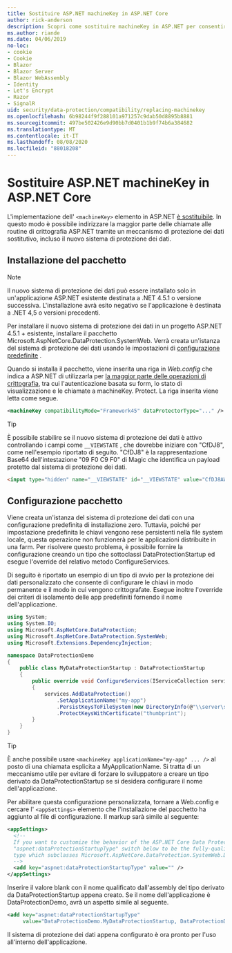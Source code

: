 ```yaml
---
title: Sostituire ASP.NET machineKey in ASP.NET Core
author: rick-anderson
description: Scopri come sostituire machineKey in ASP.NET per consentire l'uso di un nuovo e più sicuro sistema di protezione dei dati.
ms.author: riande
ms.date: 04/06/2019
no-loc:
- cookie
- Cookie
- Blazor
- Blazor Server
- Blazor WebAssembly
- Identity
- Let's Encrypt
- Razor
- SignalR
uid: security/data-protection/compatibility/replacing-machinekey
ms.openlocfilehash: 6b98244f9f288101a971257c9dab50d8895b8881
ms.sourcegitcommit: 497be502426e9d90bb7d0401b1b9f74b6a384682
ms.translationtype: MT
ms.contentlocale: it-IT
ms.lasthandoff: 08/08/2020
ms.locfileid: "88018208"
---
```

# <a name="replace-the-aspnet-machinekey-in-aspnet-core"></a>Sostituire ASP.NET machineKey in ASP.NET Core

<a name="compatibility-replacing-machinekey"></a>

L'implementazione dell' `<machineKey>` elemento in ASP.NET [è sostituibile](https://blogs.msdn.microsoft.com/webdev/2012/10/23/cryptographic-improvements-in-asp-net-4-5-pt-2/). In questo modo è possibile indirizzare la maggior parte delle chiamate alle routine di crittografia ASP.NET tramite un meccanismo di protezione dei dati sostitutivo, incluso il nuovo sistema di protezione dei dati.

## <a name="package-installation"></a>Installazione del pacchetto

> [!NOTE]
> Il nuovo sistema di protezione dei dati può essere installato solo in un'applicazione ASP.NET esistente destinata a .NET 4.5.1 o versione successiva. L'installazione avrà esito negativo se l'applicazione è destinata a .NET 4,5 o versioni precedenti.

Per installare il nuovo sistema di protezione dei dati in un progetto ASP.NET 4.5.1 + esistente, installare il pacchetto Microsoft.AspNetCore.DataProtection.SystemWeb. Verrà creata un'istanza del sistema di protezione dei dati usando le impostazioni di [configurazione predefinite](xref:security/data-protection/configuration/default-settings) .

Quando si installa il pacchetto, viene inserita una riga in *Web.config* che indica a ASP.NET di utilizzarla per [la maggior parte delle operazioni di crittografia](https://blogs.msdn.microsoft.com/webdev/2012/10/23/cryptographic-improvements-in-asp-net-4-5-pt-2/), tra cui l'autenticazione basata su form, lo stato di visualizzazione e le chiamate a machineKey. Protect. La riga inserita viene letta come segue.

```xml
<machineKey compatibilityMode="Framework45" dataProtectorType="..." />
```

>[!TIP]
> È possibile stabilire se il nuovo sistema di protezione dei dati è attivo controllando i campi come `__VIEWSTATE` , che dovrebbe iniziare con "CfDJ8", come nell'esempio riportato di seguito. "CfDJ8" è la rappresentazione Base64 dell'intestazione "09 F0 C9 F0" di Magic che identifica un payload protetto dal sistema di protezione dei dati.

```html
<input type="hidden" name="__VIEWSTATE" id="__VIEWSTATE" value="CfDJ8AWPr2EQPTBGs3L2GCZOpk...">
```

## <a name="package-configuration"></a>Configurazione pacchetto

Viene creata un'istanza del sistema di protezione dei dati con una configurazione predefinita di installazione zero. Tuttavia, poiché per impostazione predefinita le chiavi vengono rese persistenti nella file system locale, questa operazione non funzionerà per le applicazioni distribuite in una farm. Per risolvere questo problema, è possibile fornire la configurazione creando un tipo che sottoclassi DataProtectionStartup ed esegue l'override del relativo metodo ConfigureServices.

Di seguito è riportato un esempio di un tipo di avvio per la protezione dei dati personalizzato che consente di configurare le chiavi in modo permanente e il modo in cui vengono crittografate. Esegue inoltre l'override dei criteri di isolamento delle app predefiniti fornendo il nome dell'applicazione.

```csharp
using System;
using System.IO;
using Microsoft.AspNetCore.DataProtection;
using Microsoft.AspNetCore.DataProtection.SystemWeb;
using Microsoft.Extensions.DependencyInjection;

namespace DataProtectionDemo
{
    public class MyDataProtectionStartup : DataProtectionStartup
    {
        public override void ConfigureServices(IServiceCollection services)
        {
            services.AddDataProtection()
                .SetApplicationName("my-app")
                .PersistKeysToFileSystem(new DirectoryInfo(@"\\server\share\myapp-keys\"))
                .ProtectKeysWithCertificate("thumbprint");
        }
    }
}
```

>[!TIP]
> È anche possibile usare `<machineKey applicationName="my-app" ... />` al posto di una chiamata esplicita a MyApplicationName. Si tratta di un meccanismo utile per evitare di forzare lo sviluppatore a creare un tipo derivato da DataProtectionStartup se si desidera configurare il nome dell'applicazione.

Per abilitare questa configurazione personalizzata, tornare a Web.config e cercare l' `<appSettings>` elemento che l'installazione del pacchetto ha aggiunto al file di configurazione. Il markup sarà simile al seguente:

```xml
<appSettings>
  <!--
  If you want to customize the behavior of the ASP.NET Core Data Protection stack, set the
  "aspnet:dataProtectionStartupType" switch below to be the fully-qualified name of a
  type which subclasses Microsoft.AspNetCore.DataProtection.SystemWeb.DataProtectionStartup.
  -->
  <add key="aspnet:dataProtectionStartupType" value="" />
</appSettings>
```

Inserire il valore blank con il nome qualificato dall'assembly del tipo derivato da DataProtectionStartup appena creato. Se il nome dell'applicazione è DataProtectionDemo, avrà un aspetto simile al seguente.

```xml
<add key="aspnet:dataProtectionStartupType"
     value="DataProtectionDemo.MyDataProtectionStartup, DataProtectionDemo" />
```

Il sistema di protezione dei dati appena configurato è ora pronto per l'uso all'interno dell'applicazione.
